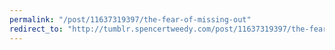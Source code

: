 ```yaml
---
permalink: "/post/11637319397/the-fear-of-missing-out"
redirect_to: "http://tumblr.spencertweedy.com/post/11637319397/the-fear-of-missing-out"
---
```

